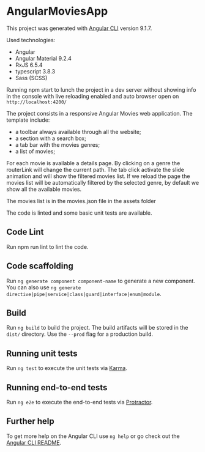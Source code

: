 # AngularMoviesApp

This project was generated with [Angular CLI](https://github.com/angular/angular-cli) version 9.1.7.

Used technologies:

- Angular
- Angular Material 9.2.4
- RxJS 6.5.4
- typescript 3.8.3
- Sass (SCSS)

Running npm start to lunch the project in a dev server without showing info in the console with live reloading enabled and auto browser open on `http://localhost:4200/`

The project consists in a responsive Angular Movies web application.
The template include:

- a toolbar always available through all the website;
- a section with a search box;
- a tab bar with the movies genres;
- a list of movies;

For each movie is available a details page.
By clicking on a genre the routerLink will change the current path. The tab click activate the slide animation and will show the filtered movies list.
If we reload the page the movies list will be automatically filtered by the selected genre, by default we show all the available movies.

The movies list is in the movies.json file in the assets folder

The code is linted and some basic unit tests are available.

## Code Lint

Run npm run lint to lint the code.

## Code scaffolding

Run `ng generate component component-name` to generate a new component. You can also use `ng generate directive|pipe|service|class|guard|interface|enum|module`.

## Build

Run `ng build` to build the project. The build artifacts will be stored in the `dist/` directory. Use the `--prod` flag for a production build.

## Running unit tests

Run `ng test` to execute the unit tests via [Karma](https://karma-runner.github.io).

## Running end-to-end tests

Run `ng e2e` to execute the end-to-end tests via [Protractor](http://www.protractortest.org/).

## Further help

To get more help on the Angular CLI use `ng help` or go check out the [Angular CLI README](https://github.com/angular/angular-cli/blob/master/README.md).
